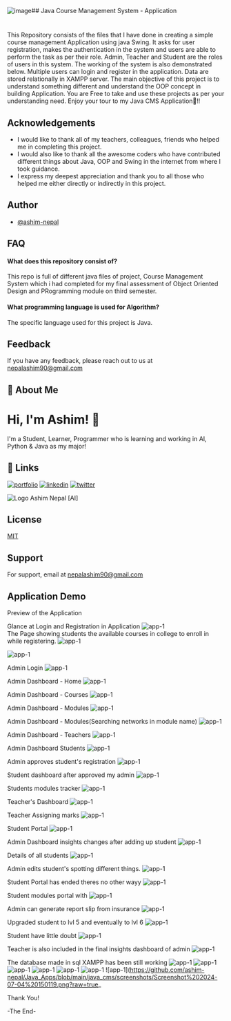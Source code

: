 ![image](https://github.com/ashim-nepal/Java_Apps/assets/143585311/9a93d8fa-9725-4066-9204-865906b86d8d)## Java Course Management System - Application
# 

This Repository consists of the files that I have done in creating a simple course management Application using java Swing. It asks for user registration, makes the authentication in the system and users are able to perform the task as per their role. Admin, Teacher and Student are the roles of users in this system.  The working of the system is also demonstrated below. Multiple users can login and register in the application. Data are stored relationally in XAMPP server. The main objective of this project is to understand something different and understand the OOP concept in building Application. You are Free to take and use these projects as per your understanding need. Enjoy your tour to my Java CMS Application🌾!!



## Acknowledgements

- I would like to thank all of my teachers, colleagues, friends who helped me in completing this project.
- I would also like to thank all the awesome coders who have contributed different things about Java, OOP and Swing in the internet from where I took guidance.
- I express my deepest appreciation and thank you to all those who helped me either directly or indirectly in this project.  


## Author

- [@ashim-nepal](https://www.github.com/ashim-nepal)

## FAQ

#### What does this repository consist of?

This repo is full of different java files of project, Course Management System which i had completed for my final assessment of Object Oriented Design and PRogramming module on third semester.


#### What programming language is used for Algorithm?

The specific language used for this project is Java.

## Feedback

If you have any feedback, please reach out to us at nepalashim90@gmail.com


## 🚀 About Me
# Hi, I'm Ashim! 👋
I'm a Student, Learner, Programmer who is learning and working in AI, Python & Java as my major!



## 🔗 Links
[![portfolio](https://img.shields.io/badge/my_portfolio-000?style=for-the-badge&logo=ko-fi&logoColor=white)](https://ashimnepal.com.np/)
[![linkedin](https://img.shields.io/badge/linkedin-0A66C2?style=for-the-badge&logo=linkedin&logoColor=white)](https://www.linkedin.com/in/ashim-nepal)
[![twitter](https://img.shields.io/badge/twitter-1DA1F2?style=for-the-badge&logo=twitter&logoColor=white)](https://twitter.com/asnp_ash)

![Logo](https://github.com/ashim-nepal/images/blob/main/logoNewNobg.png?raw=true)
Ashim Nepal [AI]

## License

[MIT](https://choosealicense.com/licenses/mit/)

## Support

For support, email at nepalashim90@gmail.com


## Application Demo

Preview of the Application

Glance at Login and Registration in Application
![app-1](https://github.com/ashim-nepal/Java_Apps/blob/main/java_cms/screenshots/Screenshot%202024-07-04%20141249.png)
<br>
The Page showing students the available courses in college to enroll in while registering.
![app-1](https://github.com/ashim-nepal/Java_Apps/blob/main/java_cms/screenshots/Screenshot%202024-07-04%20141432.png)

![app-1](https://github.com/ashim-nepal/Java_Apps/blob/main/java_cms/screenshots/Screenshot%202024-07-04%20141456.png)

Admin Login
![app-1](https://github.com/ashim-nepal/Java_Apps/blob/main/java_cms/screenshots/Screenshot%202024-07-04%20141634.png?raw=true)

Admin Dashboard - Home
![app-1](https://github.com/ashim-nepal/Java_Apps/blob/main/java_cms/screenshots/Screenshot%202024-07-04%20141720.png)

Admin Dashboard - Courses
![app-1](https://github.com/ashim-nepal/Java_Apps/blob/main/java_cms/screenshots/Screenshot%202024-07-04%20141810.png)

Admin Dashboard - Modules
![app-1](https://github.com/ashim-nepal/Java_Apps/blob/main/java_cms/screenshots/Screenshot%202024-07-04%20141847.png)

Admin Dashboard - Modules(Searching networks in module name)
![app-1](https://github.com/ashim-nepal/Java_Apps/blob/main/java_cms/screenshots/Screenshot%202024-07-04%20141903.png)

Admin Dashboard - Teachers
![app-1](https://github.com/ashim-nepal/Java_Apps/blob/main/java_cms/screenshots/Screenshot%202024-07-04%20142109.png)

Admin Dashboard Students
![app-1](https://github.com/ashim-nepal/Java_Apps/blob/main/java_cms/screenshots/Screenshot%202024-07-04%20142158.png)

Admin approves student's registration
![app-1](https://github.com/ashim-nepal/Java_Apps/blob/main/java_cms/screenshots/Screenshot%202024-07-04%20142217.png)

Student dashboard after approved my admin
![app-1](https://github.com/ashim-nepal/Java_Apps/blob/main/java_cms/screenshots/Screenshot%202024-07-04%20142407.png)

Students modules tracker
![app-1](https://github.com/ashim-nepal/Java_Apps/blob/main/java_cms/screenshots/Screenshot%202024-07-04%20142428.png)

Teacher's Dashboard
![app-1](https://github.com/ashim-nepal/Java_Apps/blob/main/java_cms/screenshots/Screenshot%202024-07-04%20143038.png)

Teacher Assigning marks
![app-1](https://github.com/ashim-nepal/Java_Apps/blob/main/java_cms/screenshots/Screenshot%202024-07-04%20143109.png)

Student Portal
![app-1](https://github.com/ashim-nepal/Java_Apps/blob/main/java_cms/screenshots/Screenshot%202024-07-04%20143436.pne)

Admin Dashboard insights changes after adding up student
![app-1](https://github.com/ashim-nepal/Java_Apps/blob/main/java_cms/screenshots/Screenshot%202024-07-04%20143516.png)

Details of all students
![app-1](https://github.com/ashim-nepal/Java_Apps/blob/main/java_cms/screenshots/Screenshot%202024-07-04%20143600.png)

Admin edits student's spotting different things.
![app-1](https://github.com/ashim-nepal/Java_Apps/blob/main/java_cms/screenshots/Screenshot%202024-07-04%20143621.png)

Student Portal has ended theres no other wayy
![app-1](https://github.com/ashim-nepal/Java_Apps/blob/main/java_cms/screenshots/Screenshot%202024-07-04%20143709.png)

Student modules portal with 
![app-1](https://github.com/ashim-nepal/Java_Apps/blob/main/java_cms/screenshots/Screenshot%202024-07-04%20143721.png)

Admin can generate report slip from insurance
![app-1](https://github.com/ashim-nepal/Java_Apps/blob/main/java_cms/screenshots/Screenshot%202024-07-04%20144141.png)

Upgraded student to lvl 5 and eventually to lvl 6
![app-1](https://github.com/ashim-nepal/Java_Apps/blob/main/java_cms/screenshots/Screenshot%202024-07-04%20144246.png)

Student have little doubt
![app-1](https://github.com/ashim-nepal/Java_Apps/blob/main/java_cms/screenshots/Screenshot%202024-07-04%20144901.png)

Teacher is also included in the final insights dashboard of admin
![app-1](https://github.com/ashim-nepal/Java_Apps/blob/main/java_cms/screenshots/Screenshot%202024-07-04%20144831.png)


The database made in sql XAMPP has been still working
![app-1](https://github.com/ashim-nepal/Java_Apps/blob/main/java_cms/screenshots/Screenshot%202024-07-04%20145933.png)
![app-1](https://github.com/ashim-nepal/Java_Apps/blob/main/java_cms/screenshots/Screenshot%202024-07-04%20150027.png)
![app-1](https://github.com/ashim-nepal/Java_Apps/blob/main/java_cms/screenshots/Screenshot%202024-07-04%20150034.png?)
![app-1](https://github.com/ashim-nepal/Java_Apps/blob/main/java_cms/screenshots/Screenshot%202024-07-04%20150044.png)
![app-1](https://github.com/ashim-nepal/Java_Apps/blob/main/java_cms/screenshots/Screenshot%202024-07-04%20150100.png)
![app-1](https://github.com/ashim-nepal/Java_Apps/blob/main/java_cms/screenshots/Screenshot%202024-07-04%20150110.png)
![app-1](https://github.com/ashim-nepal/Java_Apps/blob/main/java_cms/screenshots/Screenshot%202024-07-04%20150119.png?raw=true_



Thank You!


-The End-


